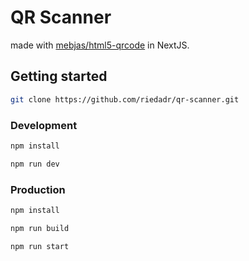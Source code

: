 # QR Scanner

made with [mebjas/html5-qrcode](https://github.com/mebjas/html5-qrcode) in NextJS.

## Getting started

```sh
git clone https://github.com/riedadr/qr-scanner.git
```

### Development

```sh
npm install
```

```sh
npm run dev
```

### Production

```sh
npm install
```

```sh
npm run build
```

```sh
npm run start
```
